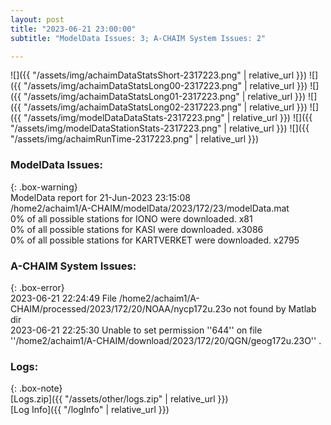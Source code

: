 ```yaml
---
layout: post
title: "2023-06-21 23:00:00"
subtitle: "ModelData Issues: 3; A-CHAIM System Issues: 2"

---
```


![]({{ "/assets/img/achaimDataStatsShort-2317223.png" | relative_url }})
![]({{ "/assets/img/achaimDataStatsLong00-2317223.png" | relative_url }})
![]({{ "/assets/img/achaimDataStatsLong01-2317223.png" | relative_url }})
![]({{ "/assets/img/achaimDataStatsLong02-2317223.png" | relative_url }})
![]({{ "/assets/img/modelDataDataStats-2317223.png" | relative_url }})
![]({{ "/assets/img/modelDataStationStats-2317223.png" | relative_url }})
![]({{ "/assets/img/achaimRunTime-2317223.png" | relative_url }})


### ModelData Issues:  
  
{: .box-warning}  
 ModelData report for 21-Jun-2023 23:15:08   
 /home2/achaim1/A-CHAIM/modelData/2023/172/23/modelData.mat   
 0% of all possible stations for IONO were downloaded. x81   
 0% of all possible stations for KASI were downloaded. x3086   
 0% of all possible stations for KARTVERKET were downloaded. x2795   
  
### A-CHAIM System Issues:  
  
{: .box-error}  
2023-06-21 22:24:49 File /home2/achaim1/A-CHAIM/processed/2023/172/20/NOAA/nycp172u.23o not found by Matlab dir  
2023-06-21 22:25:30 Unable to set permission ''644'' on file ''/home2/achaim1/A-CHAIM/download/2023/172/20/QGN/geog172u.23O'' .  

### Logs:  
  
{: .box-note}  
[Logs.zip]({{ "/assets/other/logs.zip" | relative_url }})  
[Log Info]({{ "/logInfo" | relative_url }})  
